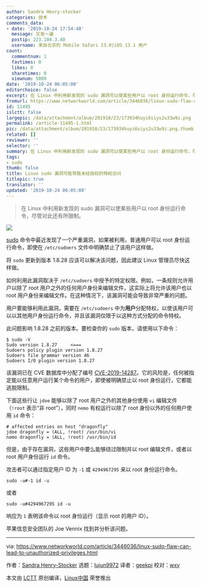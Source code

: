 ```yaml
---
author: Sandra Henry-stocker
categories: 技术
comments_data:
- date: '2019-10-24 17:54:48'
  message: 又发一遍
  postip: 223.104.3.40
  username: 来自北京的 Mobile Safari 13.0|iOS 13.1 用户
count:
  commentnum: 1
  favtimes: 0
  likes: 0
  sharetimes: 0
  viewnum: 5080
date: '2019-10-24 06:05:00'
editorchoice: false
excerpt: 在 Linux 中利用新发现的 sudo 漏洞可以使某些用户以 root 身份运行命令，尽管对此还有所限制。
fromurl: https://www.networkworld.com/article/3446036/linux-sudo-flaw-can-lead-to-unauthorized-privileges.html
id: 11495
islctt: false
largepic: /data/attachment/album/201910/23/173934huyi6siys2u33w9z.png
permalink: /article-11495-1.html
pic: /data/attachment/album/201910/23/173934huyi6siys2u33w9z.png.thumb.jpg
related: []
reviewer: ''
selector: ''
summary: 在 Linux 中利用新发现的 sudo 漏洞可以使某些用户以 root 身份运行命令，尽管对此还有所限制。
tags:
- sudo
thumb: false
title: Linux sudo 漏洞可能导致未经授权的特权访问
titlepic: true
translator: ''
updated: '2019-10-24 06:05:00'
---
```



> 
> 在 Linux 中利用新发现的 sudo 漏洞可以使某些用户以 root 身份运行命令，尽管对此还有所限制。
> 
> 
> 


![](/data/attachment/album/201910/23/173934huyi6siys2u33w9z.png)


[sudo](https://www.networkworld.com/article/3236499/some-tricks-for-using-sudo.html) 命令中最近发现了一个严重漏洞，如果被利用，普通用户可以 root 身份运行命令，即使在 `/etc/sudoers` 文件中明确禁止了该用户这样做。


将 `sudo` 更新到版本 1.8.28 应该可以解决该问题，因此建议 Linux 管理员尽快这样做。


如何利用此漏洞取决于 `/etc/sudoers` 中授予的特定权限。例如，一条规则允许用户以除了 root 用户之外的任何用户身份来编辑文件，这实际上将允许该用户也以 root 用户身份来编辑文件。在这种情况下，该漏洞可能会导致非常严重的问题。


用户要能够利用此漏洞，需要在 `/etc/sudoers` 中为**用户**分配特权，以使该用户可以以其他用户身份运行命令，并且该漏洞仅限于以这种方式分配的命令特权。


此问题影响 1.8.28 之前的版本。要检查你的 `sudo` 版本，请使用以下命令：



```
$ sudo -V
Sudo version 1.8.27     <===
Sudoers policy plugin version 1.8.27
Sudoers file grammar version 46
Sudoers I/O plugin version 1.8.27
```

该漏洞已在 CVE 数据库中分配了编号 [CVE-2019-14287](http://cve.mitre.org/cgi-bin/cvename.cgi?name=CVE-2019-14287)。它的风险是，任何被指定能以任意用户运行某个命令的用户，即使被明确禁止以 root 身份运行，它都能逃脱限制。


下面这些行让 `jdoe` 能够以除了 root 用户之外的其他身份使用 `vi` 编辑文件（`!root` 表示“非 root”），同时 `nemo` 有权运行以除了 root 身份以外的任何用户使用 `id` 命令：



```
# affected entries on host "dragonfly"
jdoe dragonfly = (ALL, !root) /usr/bin/vi
nemo dragonfly = (ALL, !root) /usr/bin/id
```

但是，由于存在漏洞，这些用户中要么能够绕过限制并以 root 编辑文件，或者以 root 用户身份运行 `id` 命令。


攻击者可以通过指定用户 ID 为 `-1` 或 `4294967295` 来以 root 身份运行命令。



```
sudo -u#-1 id -u
```

或者



```
sudo -u#4294967295 id -u
```

响应为 `1` 表明该命令以 root 身份运行（显示 root 的用户 ID）。


苹果信息安全团队的 Joe Vennix 找到并分析该问题。




---


via: <https://www.networkworld.com/article/3446036/linux-sudo-flaw-can-lead-to-unauthorized-privileges.html>


作者：[Sandra Henry-Stocker](https://www.networkworld.com/author/Sandra-Henry_Stocker/) 选题：[lujun9972](https://github.com/lujun9972) 译者：[geekpi](https://github.com/geekpi) 校对：[wxy](https://github.com/wxy)


本文由 [LCTT](https://github.com/LCTT/TranslateProject) 原创编译，[Linux中国](https://linux.cn/) 荣誉推出